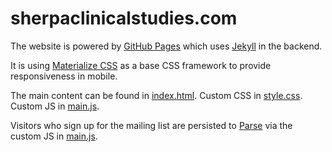 # sherpaclinicalstudies.com

The website is powered by [GitHub Pages](https://pages.github.com/) which uses [Jekyll](http://jekyllrb.com/) in the backend.

It is using [Materialize CSS](http://materializecss.com/) as a base CSS framework to provide responsiveness in mobile.

The main content can be found in [index.html](index.html).  Custom CSS in [style.css](css/style.css).  Custom JS in [main.js](js/main.js).

Visitors who sign up for the mailing list are persisted to [Parse](http://parse.com) via the custom JS in [main.js](js/main.js).

